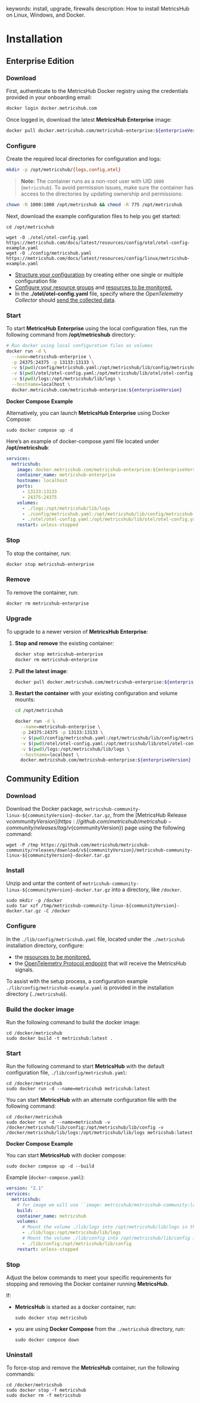 keywords: install, upgrade, firewalls
description: How to install MetricsHub on Linux, Windows, and Docker.

# Installation

<!-- MACRO{toc|fromDepth=1|toDepth=1|id=toc} -->

## Enterprise Edition

### Download

First, authenticate to the MetricsHub Docker registry using the credentials provided in your onboarding email:

```bash
docker login docker.metricshub.com
```

Once logged in, download the latest **MetricsHub Enterprise** image:

```bash
docker pull docker.metricshub.com/metricshub-enterprise:${enterpriseVersion}
```

### Configure

Create the required local directories for configuration and logs:

```bash
mkdir -p /opt/metricshub/{logs,config,otel}
```

> **Note:** The container runs as a non-root user with UID `1000` (`metricshub`). To avoid permission issues, make sure the container has access to the directories by updating ownership and permissions:

```bash
chown -R 1000:1000 /opt/metricshub && chmod -R 775 /opt/metricshub
```

Next, download the example configuration files to help you get started:

```shell-session
cd /opt/metricshub

wget -O ./otel/otel-config.yaml https://metricshub.com/docs/latest/resources/config/otel/otel-config-example.yaml
wget -O ./config/metricshub.yaml https://metricshub.com/docs/latest/resources/config/linux/metricshub-example.yaml
```

* [Structure your configuration](../configuration/configure-monitoring.md#step-1-structure-your-configuration) by creating either one single or multiple configuration file
* [Configure your resource groups](../configuration/configure-monitoring.md#step-2-configure-resource-groups) and [resources to be monitored.](../configuration/configure-monitoring.md#step-3-configure-resources)
* In the **./otel/otel-config.yaml** file, specify where the _OpenTelemetry Collector_ should [send the collected data](../configuration/send-telemetry.html#configure-the-otel-collector-28enterprise-edition-29).

### Start

To start **MetricsHub Enterprise** using the local configuration files, run the following command from **/opt/metricshub** directory:

```bash
# Run docker using local configuration files as volumes
docker run -d \
  --name=metricshub-enterprise \
  -p 24375:24375 -p 13133:13133 \
  -v $(pwd)/config/metricshub.yaml:/opt/metricshub/lib/config/metricshub.yaml \
  -v $(pwd)/otel/otel-config.yaml:/opt/metricshub/lib/otel/otel-config.yaml \
  -v $(pwd)/logs:/opt/metricshub/lib/logs \
  --hostname=localhost \
  docker.metricshub.com/metricshub-enterprise:${enterpriseVersion}
```

**Docker Compose Example**

Alternatively, you can launch **MetricsHub Enterprise** using Docker Compose:

```shell-session
sudo docker compose up -d
```

Here’s an example of docker-compose.yaml file located under **/opt/metricshub**:

```yaml
services:
  metricshub:
    image: docker.metricshub.com/metricshub-enterprise:${enterpriseVersion}
    container_name: metricshub-enterprise
    hostname: localhost
    ports:
      - 13133:13133                                                                      # OpenTelemetry Collector HealthCheck
      - 24375:24375                                                                      # OpenTelemetry Collector Prometheus Exporter
    volumes:
      - ./logs:/opt/metricshub/lib/logs                                                  # Mount the volume ./lib/logs into /opt/metricshub/lib/logs in the container
      - ./config/metricshub.yaml:/opt/metricshub/lib/config/metricshub.yaml              # Inject local config/metricshub.yaml into the container
      - ./otel/otel-config.yaml:/opt/metricshub/lib/otel/otel-config.yaml                # Inject local otel/otel-config.yaml into the container
    restart: unless-stopped
```

### Stop

To stop the container, run:

```bash
docker stop metricshub-enterprise
```

### Remove

To remove the container, run:

```bash
docker rm metricshub-enterprise
```

### Upgrade

To upgrade to a newer version of **MetricsHub Enterprise**:

1. **Stop and remove** the existing container:

   ```bash
   docker stop metricshub-enterprise
   docker rm metricshub-enterprise
   ```

2. **Pull the latest image**:

   ```bash
   docker pull docker.metricshub.com/metricshub-enterprise:${enterpriseVersion}
   ```

3. **Restart the container** with your existing configuration and volume mounts:

   ```bash
   cd /opt/metricshub

   docker run -d \
     --name=metricshub-enterprise \
     -p 24375:24375 -p 13133:13133 \
     -v $(pwd)/config/metricshub.yaml:/opt/metricshub/lib/config/metricshub.yaml \
     -v $(pwd)/otel/otel-config.yaml:/opt/metricshub/lib/otel/otel-config.yaml \
     -v $(pwd)/logs:/opt/metricshub/lib/logs \
     --hostname=localhost \
     docker.metricshub.com/metricshub-enterprise:${enterpriseVersion}
   ```

## Community Edition

### Download

Download the Docker package, `metricshub-community-linux-${communityVersion}-docker.tar.gz`, from the [MetricsHub Release v${communityVersion}](https://github.com/metricshub/metricshub-community/releases/tag/v${communityVersion}) page using the following command:

```shell-session
wget -P /tmp https://github.com/metricshub/metricshub-community/releases/download/v${communityVersion}/metricshub-community-linux-${communityVersion}-docker.tar.gz
```

### Install

Unzip and untar the content of `metricshub-community-linux-${communityVersion}-docker.tar.gz` into a directory, like `/docker`.

```shell-session
sudo mkdir -p /docker
sudo tar xzf /tmp/metricshub-community-linux-${communityVersion}-docker.tar.gz -C /docker
```

### Configure

In the `./lib/config/metricshub.yaml` file, located under the `./metricshub` installation directory, configure:

* the [resources to be monitored.](../configuration/configure-monitoring.md#configure-resources)
* the [OpenTelemetry Protocol endpoint](../configuration/send-telemetry.html#configure-the-otlp-exporter-28community-edition-29) that will receive the MetricsHub signals.

To assist with the setup process, a configuration example `./lib/config/metricshub-example.yaml` is provided in the installation directory (`./metricshub`).

### Build the docker image

Run the following command to build the docker image:

```shell-session
cd /docker/metricshub
sudo docker build -t metricshub:latest .
```

### Start

Run the following command to start **MetricsHub** with the default configuration file, `./lib/config/metricshub.yaml`:

```shell-session
cd /docker/metricshub
sudo docker run -d --name=metricshub metricshub:latest
```

You can start **MetricsHub** with an alternate configuration file with the following command:

```shell-session
cd /docker/metricshub
sudo docker run -d --name=metricshub -v /docker/metricshub/lib/config:/opt/metricshub/lib/config -v /docker/metricshub/lib/logs:/opt/metricshub/lib/logs metricshub:latest
```

**Docker Compose Example**

You can start **MetricsHub** with docker compose:

```shell-session
sudo docker compose up -d --build
```

Example (`docker-compose.yaml`):

```yaml
version: "2.1"
services:
  metricshub:
    # for image we will use ``image: metricshub/metricshub-community:latest``
    build: .
    container_name: metricshub
    volumes:
      # Mount the volume ./lib/logs into /opt/metricshub/lib/logs in the container
      - ./lib/logs:/opt/metricshub/lib/logs
      # Mount the volume ./lib/config into /opt/metricshub/lib/config in the container
      - ./lib/config:/opt/metricshub/lib/config
    restart: unless-stopped
```

### Stop

Adjust the below commands to meet your specific requirements for stopping and removing the Docker container running **MetricsHub**.

If:

* **MetricsHub** is started as a docker container, run:

    ```shell-session
    sudo docker stop metricshub
    ```

* you are using **Docker Compose** from the `./metricshub` directory, run:

  ```shell-session
  sudo docker compose down
  ```

### Uninstall

To force-stop and remove the **MetricsHub** container, run the following commands:

```shell-session
cd /docker/metricshub
sudo docker stop -f metricshub
sudo docker rm -f metricshub
```
